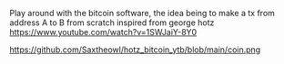 Play around with the bitcoin software, the idea being to make a tx from address A to B from scratch
inspired from george hotz https://www.youtube.com/watch?v=1SWJaiY-8Y0

https://github.com/Saxtheowl/hotz_bitcoin_ytb/blob/main/coin.png